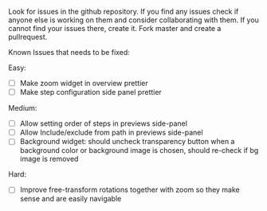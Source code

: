 Look for issues in the github repository.
If you find any issues check if anyone else is working on them and consider
collaborating with them.
If you cannot find your issues there, create it.
Fork master and create a pullrequest.

Known Issues that needs to be fixed:

Easy:

- [ ] Make zoom widget in overview prettier
- [ ] Make step configuration side panel prettier

Medium:

- [ ] Allow setting order of steps in previews side-panel
- [ ] Allow Include/exclude from path in previews side-panel
- [ ] Background widget: should uncheck transparency button when a background
    color or background image is chosen, should re-check if bg image is removed

Hard:

- [ ]  Improve free-transform rotations together with zoom so they make sense and
    are easily navigable
